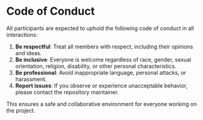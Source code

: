 # Code of Conduct

All participants are expected to uphold the following code of conduct in all interactions:

1. **Be respectful**: Treat all members with respect, including their opinions and ideas.
2. **Be inclusive**: Everyone is welcome regardless of race, gender, sexual orientation, religion, disability, or other personal characteristics.
3. **Be professional**: Avoid inappropriate language, personal attacks, or harassment.
4. **Report issues**: If you observe or experience unacceptable behavior, please contact the repository maintainer.

This ensures a safe and collaborative environment for everyone working on the project.
